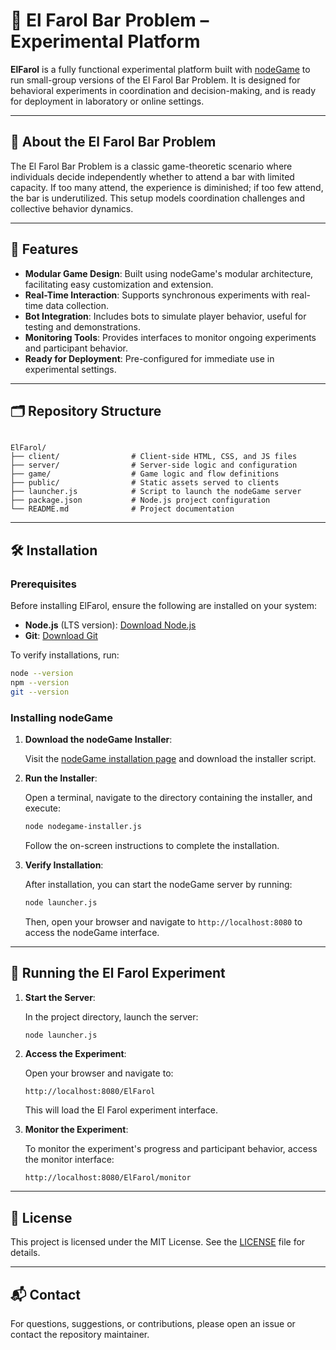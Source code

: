 # 🍻 El Farol Bar Problem – Experimental Platform

**ElFarol** is a fully functional experimental platform built with [nodeGame](https://nodegame.org/) to run small-group versions of the El Farol Bar Problem. It is designed for behavioral experiments in coordination and decision-making, and is ready for deployment in laboratory or online settings.

---

## 🧠 About the El Farol Bar Problem

The El Farol Bar Problem is a classic game-theoretic scenario where individuals decide independently whether to attend a bar with limited capacity. If too many attend, the experience is diminished; if too few attend, the bar is underutilized. This setup models coordination challenges and collective behavior dynamics.

---

## 🚀 Features

- **Modular Game Design**: Built using nodeGame's modular architecture, facilitating easy customization and extension.
- **Real-Time Interaction**: Supports synchronous experiments with real-time data collection.
- **Bot Integration**: Includes bots to simulate player behavior, useful for testing and demonstrations.
- **Monitoring Tools**: Provides interfaces to monitor ongoing experiments and participant behavior.
- **Ready for Deployment**: Pre-configured for immediate use in experimental settings.

---

## 🗂️ Repository Structure

```

ElFarol/
├── client/                # Client-side HTML, CSS, and JS files
├── server/                # Server-side logic and configuration
├── game/                  # Game logic and flow definitions
├── public/                # Static assets served to clients
├── launcher.js            # Script to launch the nodeGame server
├── package.json           # Node.js project configuration
└── README.md              # Project documentation

````

---

## 🛠️ Installation

### Prerequisites

Before installing ElFarol, ensure the following are installed on your system:

- **Node.js** (LTS version): [Download Node.js](https://nodejs.org/en/download/)
- **Git**: [Download Git](https://git-scm.com/downloads)

To verify installations, run:

```bash
node --version
npm --version
git --version
````

### Installing nodeGame

1. **Download the nodeGame Installer**:

   Visit the [nodeGame installation page](https://nodegame.org/install.htm) and download the installer script.

2. **Run the Installer**:

   Open a terminal, navigate to the directory containing the installer, and execute:

   ```bash
   node nodegame-installer.js
   ```

   Follow the on-screen instructions to complete the installation.

3. **Verify Installation**:

   After installation, you can start the nodeGame server by running:

   ```bash
   node launcher.js
   ```

   Then, open your browser and navigate to `http://localhost:8080` to access the nodeGame interface.

---

## 🧪 Running the El Farol Experiment

1. **Start the Server**:

   In the project directory, launch the server:

   ```bash
   node launcher.js
   ```

2. **Access the Experiment**:

   Open your browser and navigate to:

   ```
   http://localhost:8080/ElFarol
   ```

   This will load the El Farol experiment interface.

3. **Monitor the Experiment**:

   To monitor the experiment's progress and participant behavior, access the monitor interface:

   ```
   http://localhost:8080/ElFarol/monitor
   ```

---

## 📄 License

This project is licensed under the MIT License. See the [LICENSE](LICENSE) file for details.

---

## 📬 Contact

For questions, suggestions, or contributions, please open an issue or contact the repository maintainer.
